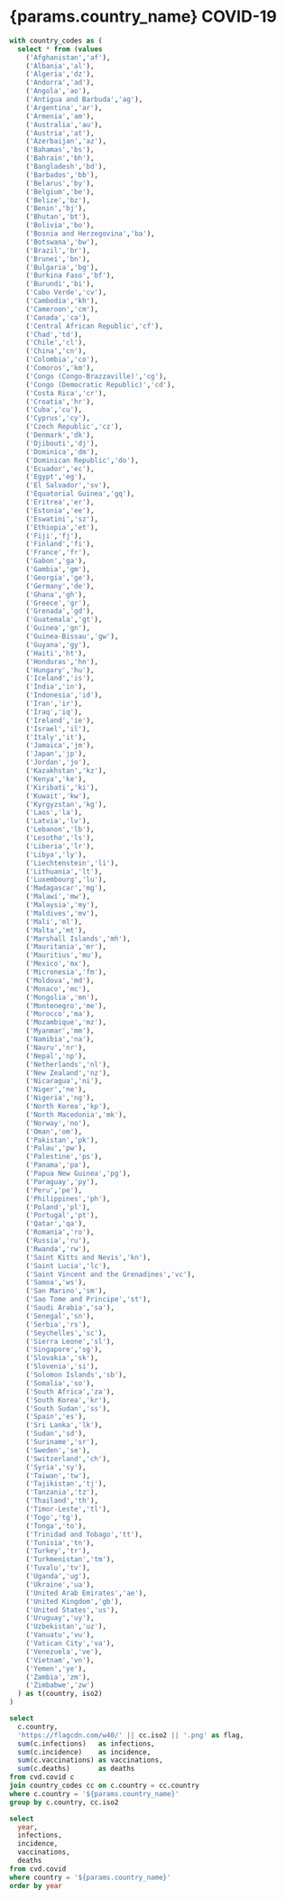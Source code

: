 
# {params.country_name} COVID-19 

```sql country_summary
with country_codes as (
  select * from (values
    ('Afghanistan','af'),
    ('Albania','al'),
    ('Algeria','dz'),
    ('Andorra','ad'),
    ('Angola','ao'),
    ('Antigua and Barbuda','ag'),
    ('Argentina','ar'),
    ('Armenia','am'),
    ('Australia','au'),
    ('Austria','at'),
    ('Azerbaijan','az'),
    ('Bahamas','bs'),
    ('Bahrain','bh'),
    ('Bangladesh','bd'),
    ('Barbados','bb'),
    ('Belarus','by'),
    ('Belgium','be'),
    ('Belize','bz'),
    ('Benin','bj'),
    ('Bhutan','bt'),
    ('Bolivia','bo'),
    ('Bosnia and Herzegovina','ba'),
    ('Botswana','bw'),
    ('Brazil','br'),
    ('Brunei','bn'),
    ('Bulgaria','bg'),
    ('Burkina Faso','bf'),
    ('Burundi','bi'),
    ('Cabo Verde','cv'),
    ('Cambodia','kh'),
    ('Cameroon','cm'),
    ('Canada','ca'),
    ('Central African Republic','cf'),
    ('Chad','td'),
    ('Chile','cl'),
    ('China','cn'),
    ('Colombia','co'),
    ('Comoros','km'),
    ('Congo (Congo-Brazzaville)','cg'),
    ('Congo (Democratic Republic)','cd'),
    ('Costa Rica','cr'),
    ('Croatia','hr'),
    ('Cuba','cu'),
    ('Cyprus','cy'),
    ('Czech Republic','cz'),
    ('Denmark','dk'),
    ('Djibouti','dj'),
    ('Dominica','dm'),
    ('Dominican Republic','do'),
    ('Ecuador','ec'),
    ('Egypt','eg'),
    ('El Salvador','sv'),
    ('Equatorial Guinea','gq'),
    ('Eritrea','er'),
    ('Estonia','ee'),
    ('Eswatini','sz'),
    ('Ethiopia','et'),
    ('Fiji','fj'),
    ('Finland','fi'),
    ('France','fr'),
    ('Gabon','ga'),
    ('Gambia','gm'),
    ('Georgia','ge'),
    ('Germany','de'),
    ('Ghana','gh'),
    ('Greece','gr'),
    ('Grenada','gd'),
    ('Guatemala','gt'),
    ('Guinea','gn'),
    ('Guinea-Bissau','gw'),
    ('Guyana','gy'),
    ('Haiti','ht'),
    ('Honduras','hn'),
    ('Hungary','hu'),
    ('Iceland','is'),
    ('India','in'),
    ('Indonesia','id'),
    ('Iran','ir'),
    ('Iraq','iq'),
    ('Ireland','ie'),
    ('Israel','il'),
    ('Italy','it'),
    ('Jamaica','jm'),
    ('Japan','jp'),
    ('Jordan','jo'),
    ('Kazakhstan','kz'),
    ('Kenya','ke'),
    ('Kiribati','ki'),
    ('Kuwait','kw'),
    ('Kyrgyzstan','kg'),
    ('Laos','la'),
    ('Latvia','lv'),
    ('Lebanon','lb'),
    ('Lesotho','ls'),
    ('Liberia','lr'),
    ('Libya','ly'),
    ('Liechtenstein','li'),
    ('Lithuania','lt'),
    ('Luxembourg','lu'),
    ('Madagascar','mg'),
    ('Malawi','mw'),
    ('Malaysia','my'),
    ('Maldives','mv'),
    ('Mali','ml'),
    ('Malta','mt'),
    ('Marshall Islands','mh'),
    ('Mauritania','mr'),
    ('Mauritius','mu'),
    ('Mexico','mx'),
    ('Micronesia','fm'),
    ('Moldova','md'),
    ('Monaco','mc'),
    ('Mongolia','mn'),
    ('Montenegro','me'),
    ('Morocco','ma'),
    ('Mozambique','mz'),
    ('Myanmar','mm'),
    ('Namibia','na'),
    ('Nauru','nr'),
    ('Nepal','np'),
    ('Netherlands','nl'),
    ('New Zealand','nz'),
    ('Nicaragua','ni'),
    ('Niger','ne'),
    ('Nigeria','ng'),
    ('North Korea','kp'),
    ('North Macedonia','mk'),
    ('Norway','no'),
    ('Oman','om'),
    ('Pakistan','pk'),
    ('Palau','pw'),
    ('Palestine','ps'),
    ('Panama','pa'),
    ('Papua New Guinea','pg'),
    ('Paraguay','py'),
    ('Peru','pe'),
    ('Philippines','ph'),
    ('Poland','pl'),
    ('Portugal','pt'),
    ('Qatar','qa'),
    ('Romania','ro'),
    ('Russia','ru'),
    ('Rwanda','rw'),
    ('Saint Kitts and Nevis','kn'),
    ('Saint Lucia','lc'),
    ('Saint Vincent and the Grenadines','vc'),
    ('Samoa','ws'),
    ('San Marino','sm'),
    ('Sao Tome and Principe','st'),
    ('Saudi Arabia','sa'),
    ('Senegal','sn'),
    ('Serbia','rs'),
    ('Seychelles','sc'),
    ('Sierra Leone','sl'),
    ('Singapore','sg'),
    ('Slovakia','sk'),
    ('Slovenia','si'),
    ('Solomon Islands','sb'),
    ('Somalia','so'),
    ('South Africa','za'),
    ('South Korea','kr'),
    ('South Sudan','ss'),
    ('Spain','es'),
    ('Sri Lanka','lk'),
    ('Sudan','sd'),
    ('Suriname','sr'),
    ('Sweden','se'),
    ('Switzerland','ch'),
    ('Syria','sy'),
    ('Taiwan','tw'),
    ('Tajikistan','tj'),
    ('Tanzania','tz'),
    ('Thailand','th'),
    ('Timor-Leste','tl'),
    ('Togo','tg'),
    ('Tonga','to'),
    ('Trinidad and Tobago','tt'),
    ('Tunisia','tn'),
    ('Turkey','tr'),
    ('Turkmenistan','tm'),
    ('Tuvalu','tv'),
    ('Uganda','ug'),
    ('Ukraine','ua'),
    ('United Arab Emirates','ae'),
    ('United Kingdom','gb'),
    ('United States','us'),
    ('Uruguay','uy'),
    ('Uzbekistan','uz'),
    ('Vanuatu','vu'),
    ('Vatican City','va'),
    ('Venezuela','ve'),
    ('Vietnam','vn'),
    ('Yemen','ye'),
    ('Zambia','zm'),
    ('Zimbabwe','zw')
  ) as t(country, iso2)
)

select
  c.country,
  'https://flagcdn.com/w40/' || cc.iso2 || '.png' as flag,
  sum(c.infections)   as infections,
  sum(c.incidence)    as incidence,
  sum(c.vaccinations) as vaccinations,
  sum(c.deaths)       as deaths
from cvd.covid c
join country_codes cc on c.country = cc.country
where c.country = '${params.country_name}'
group by c.country, cc.iso2
```

<DataTable data={country_summary}>
  <Column id=flag contentType=image height=30px align=center />
  <Column id=country title="Country" />
  <Column id=infections title="Infections" />
  <Column id=incidence title="Incidence" />
  <Column id=vaccinations title="Vaccinations" />
  <Column id=deaths title="Deaths" />
</DataTable>



```sql country_data
select
  year,
  infections,
  incidence,
  vaccinations,
  deaths
from cvd.covid
where country = '${params.country_name}'
order by year
```


<Grid columns=2>
  <LineChart 
    data={country_data} 
    x="year" 
    y="infections" 
    title="Infections in {params.country_name} yearly" />

  <LineChart 
    data={country_data} 
    x="year" 
    y="incidence" 
    title="Incidence in {params.country_name} yearly" />

  <LineChart 
    data={country_data} 
    x="year" 
    y="vaccinations" 
    title="Vaccinations in {params.country_name} yearly" />

  <LineChart 
    data={country_data} 
    x="year" 
    y="deaths" 
    title="Deaths in {params.country_name} Yearly" />
</Grid>


